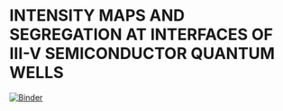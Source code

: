 # INTENSITY MAPS AND SEGREGATION AT INTERFACES OF III-V SEMICONDUCTOR QUANTUM WELLS

[![Binder](https://mybinder.org/badge_logo.svg)](https://notebooks.gesis.org/binder/v2/gh/royd4ly/quantum_wells/main)
